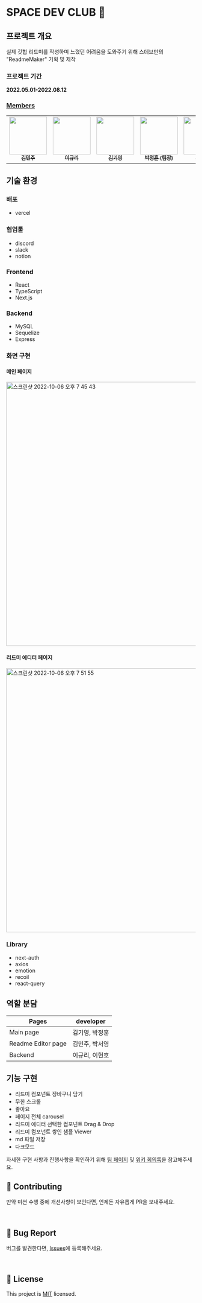 # SPACE DEV CLUB 🚀

<!-- <a href="https://hits.seeyoufarm.com"><img src="https://hits.seeyoufarm.com/api/count/incr/badge.svg?url=https%3A%2F%2Fgithub.com%2FJunghoon-P%2FSPACE_DEV_CLUB_FRONT&count_bg=%2379C83D&title_bg=%23555555&icon=&icon_color=%23E7E7E7&title=hits&edge_flat=false"/></a>
<img src="https://img.shields.io/github/stars/Junghoon-P/SPACE_DEV_CLUB_FRONT" alt="stars"/>
<img src="https://img.shields.io/github/issues-pr/Junghoon-P/SPACE_DEV_CLUB_FRONT" alt="open pull requests"/> -->

## 프로젝트 개요

실제 깃헙 리드미를 작성하며 느꼈던 어려움을 도와주기 위해 스데브만의 "ReadmeMaker" 기획 및 제작

### 프로젝트 기간

**2022.05.01-2022.08.12**

### [Members](https://www.spacelog.today/introduce)

<table>
  <tr>
    <td align="center">
      <a href="https://github.com/deli-ght"
        ><img
          src="https://avatars.githubusercontent.com/deli-ght"
          width="100px;"
          alt=""
        /><br /><sub><b>김민주</b></sub></a
      ><br />
    </td>
    <td align="center">
      <a href="https://github.com/jae04099"
        ><img
          src="https://avatars.githubusercontent.com/jae04099"
          width="100px;"
          alt=""
        /><br /><sub><b>이규리</b></sub></a
      ><br />
    </td>
    <td align="center">
      <a href="https://github.com/kykim00"
        ><img
          src="https://avatars.githubusercontent.com/kykim00"
          width="100px;"
          alt=""
        /><br /><sub><b>김기영</b></sub></a
      ><br />
    </td>
    <td align="center">
      <a href="https://github.com/Junghoon-P"
        ><img
          src="https://avatars.githubusercontent.com/Junghoon-P"
          width="100px;"
          alt=""
        /><br /><sub><b>박정훈 (팀장)</b></sub></a
      ><br />
    </td>
    <td align="center">
      <a href="https://github.com/ongddree"
        ><img
          src="https://avatars.githubusercontent.com/ongddree"
          width="100px;"
          alt=""
        /><br /><sub><b>박서영</b></sub></a
      ><br />
    </td>
      <td align="center">
      <a href="https://github.com/LEEHYUNHO2001"
        ><img
          src="https://avatars.githubusercontent.com/LEEHYUNHO2001"
          width="100px;"
          alt=""
        /><br /><sub><b>이현호</b></sub></a>
    <br />
    </td>
  </tr>
</table>

## 기술 환경

### 배포

- vercel

### 협업툴

- discord
- slack
- notion

### Frontend

- React
- TypeScript
- Next.js

### Backend

- MySQL
- Sequelize
- Express

### 화면 구현

#### 메인 페이지
<img width="700" alt="스크린샷 2022-10-06 오후 7 45 43" src="https://user-images.githubusercontent.com/77766769/200302046-25f6ccaf-8f2d-493c-90cf-6ef48e595aef.png">

#### 리드미 에디터 페이지
<img width="700" alt="스크린샷 2022-10-06 오후 7 51 55" src="https://user-images.githubusercontent.com/77766769/200302158-a6be5ad8-ae80-4c23-809f-c1b00345ca54.png">



### Library

- next-auth
- axios
- emotion
- recoil
- react-query

## 역할 분담

| Pages                     | developer      |
| ------------------------- | -------------- |
| Main page                 | 김기영, 박정훈 |
| Readme Editor page        | 김민주, 박서영 |
| Backend | 이규리, 이현호       |

<!-- ## 데이터베이스 구조 -->

## 기능 구현

- 리드미 컴포넌트 장바구니 담기
- 무한 스크롤
- 좋아요
- 페이지 전체 carousel
- 리드미 에디터 선택한 컴포넌트 Drag & Drop
- 리드미 컴포넌트 쌓인 샘플 Viewer
- md 파일 저장
- 다크모드

자세한 구현 사항과 진행사항을 확인하기 위해 [팀 페이지](https://scandalous-pleasure-6aa.notion.site/24fc67c23010418e9dde3665fcd529ce?v=ecb31bae79cc43aeb54cedc466b92dbc) 및 [위키 회의록](https://github.com/SPACE-DEV-CLUB/ReadmeMAker/wiki)을 참고해주세요.

## 👏 Contributing

만약 미션 수행 중에 개선사항이 보인다면, 언제든 자유롭게 PR을 보내주세요.

<br/>

## 🐞 Bug Report

버그를 발견한다면, [Issues](https://github.com/SPACE-DEV-CLUB/ReadmeMAker/issues)에 등록해주세요.

<br/>

## 📝 License

This project is [MIT](https://github.com/SPACE-DEV-CLUB/SPACE-DEV-CLUB/blob/develop/LICENSE.md) licensed.
